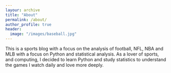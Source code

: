 ```yaml
---
layour: archive
title: "About"
permalink: /about/
author_profile: true
header:
  image: "/images/baseball.jpg"
---
```


This is a sports blog with a focus on the analysis of football, NFL, NBA and MLB with a focus on Python and statistical analysis. As a lover of sports, and computing, I decided to learn Python and study statistics to understand the games I watch daily and love more deeply.
